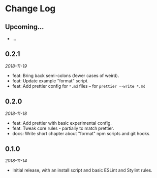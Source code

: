 # Change Log

## Upcoming...

<!-- Add new lines here. Version number will be decided later -->

-   ...

## 0.2.1

_2018-11-19_

-   feat: Bring back semi-colons (fewer cases of weird).
-   feat: Update example "format" script.
-   feat: Add prettier config for `*.md` files – for `prettier --write *.md`

## 0.2.0

_2018-11-18_

-   feat: Add prettier with basic experimental config.
-   feat: Tweak core rules - partially to match prettier.
-   docs: Write short chapter about "format" npm scripts and git hooks.

## 0.1.0

_2018-11-14_

-   Initial release, with an install script and basic ESLint and Stylint
    rules.
